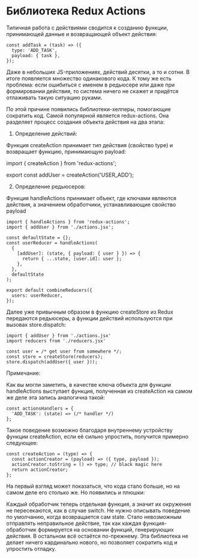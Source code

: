 # Библиотека Redux Actions
Типичная работа с действиями сводится к созданию функции, принимающей данные и возвращающей объект действия:

```javaskript
const addTask = (task) => ({
  type: 'ADD_TASK',
  payload: { task },
});
```

Даже в небольших JS-приложениях, действий десятки, а то и сотни. В итоге появляется множество одинакового кода. К тому же есть проблема: если ошибиться с именем в редьюсере или даже при формировании действия, то система ничего не скажет и придётся отлаживать такую ситуацию руками.

По этой причине появились библиотеки-хелперы, помогающие сократить код. Самой популярной является redux-actions. Она разделяет процесс создания объекта действия на два этапа:

1. Определение действий:

Функция createAction принимает тип действия (свойство type) и возвращает функцию, принимающую payload:

import { createAction } from 'redux-actions';

export const addUser = createAction('USER_ADD');

2. Определение редьюсеров:

Функция handleActions принимает объект, где ключами являются действия, а значением обработчики, устанавливающие свойство payload

```javaskript
import { handleActions } from 'redux-actions';
import { addUser } from './actions.jsx';
​
const defaultState = {};
const userReducer = handleActions(
  {
    [addUser]: (state, { payload: { user } }) => {
      return { ...state, [user.id]: user };
    },
  },
  defaultState
);
​
export default combineReducers({
  users: userReducer,
});
```

Далее уже привычным образом в функцию createStore из Redux передаются редьюсеры, а функции действий используются при вызовах store.dispatch:

```javaskript
import { addUser } from './actions.jsx'
import reducers from './reducers.jsx'

const user = /* get user from somewhere */;
const store = createStore(reducers);
store.dispatch(addUser({ user }));
```

Примечание:

Как вы могли заметить, в качестве ключа объекта для функции handleActions выступает функция, полученная из createAction на самом же деле эта запись аналогична такой:

```javaskript
const actionsHandlers = {
  'ADD_TASK': (state) => (/* handler */)
};
```

Такое поведение возможно благодаря внутреннему устройству функции createAction, если её сильно упростить, получится примерно следующее:

```javaskript
const createAction = (type) => {
  const actionCreator = (payload) => ({ type, payload });
  actionCreator.toString = () => type; // black magic here
  return actionCreator;
};
```

На первый взгляд может показаться, что кода стало больше, но на самом деле его столько же. Но появились и плюшки:

Каждый обработчик теперь отдельная функция, а значит их окружения не пересекаются, как в случае switch.
Не нужно описывать поведение по умолчанию, когда возвращается сам state.
Стало невозможным отправлять неправильное действие, так как каждая функция-обработчик формируется на основании функций, генерирующих действия.
В остальном всё остаётся по-прежнему. Эта библиотека не делает ничего кардинально нового, но позволяет сократить код и упростить отладку.